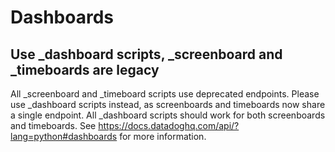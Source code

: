 # Dashboards

## Use _dashboard scripts, _screenboard and _timeboards are legacy
All _screenboard and _timeboard scripts use deprecated endpoints. Please use _dashboard scripts instead, as screenboards and timeboards now share a single endpoint. All _dashboard scripts should work for both screenboards and timeboards. See https://docs.datadoghq.com/api/?lang=python#dashboards for more information.
